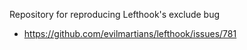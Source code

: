 Repository for reproducing Lefthook's exclude bug

- https://github.com/evilmartians/lefthook/issues/781
